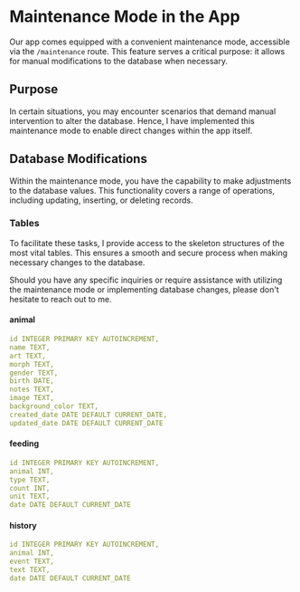 # Maintenance Mode in the App

Our app comes equipped with a convenient maintenance mode, accessible via the `/maintenance` route. This feature serves a critical purpose: it allows for manual modifications to the database when necessary.

## Purpose
In certain situations, you may encounter scenarios that demand manual intervention to alter the database. Hence, I have implemented this maintenance mode to enable direct changes within the app itself.

## Database Modifications
Within the maintenance mode, you have the capability to make adjustments to the database values. This functionality covers a range of operations, including updating, inserting, or deleting records.

### Tables
To facilitate these tasks, I provide access to the skeleton structures of the most vital tables. This ensures a smooth and secure process when making necessary changes to the database.

Should you have any specific inquiries or require assistance with utilizing the maintenance mode or implementing database changes, please don't hesitate to reach out to me.

#### animal
```yaml
id INTEGER PRIMARY KEY AUTOINCREMENT,
name TEXT,
art TEXT,
morph TEXT,
gender TEXT,
birth DATE,
notes TEXT,
image TEXT,
background_color TEXT,
created_date DATE DEFAULT CURRENT_DATE,
updated_date DATE DEFAULT CURRENT_DATE
```

#### feeding
```yaml
id INTEGER PRIMARY KEY AUTOINCREMENT,
animal INT,
type TEXT,
count INT,
unit TEXT,
date DATE DEFAULT CURRENT_DATE
```

#### history
```yaml
id INTEGER PRIMARY KEY AUTOINCREMENT,
animal INT,
event TEXT,
text TEXT,
date DATE DEFAULT CURRENT_DATE
```